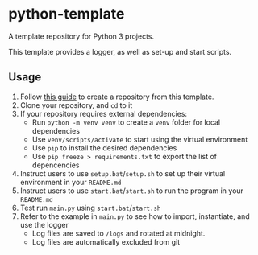 # python-template
A template repository for Python 3 projects.

This template provides a logger, as well as set-up and start scripts.

## Usage
1. Follow [this guide](https://docs.github.com/en/repositories/creating-and-managing-repositories/creating-a-repository-from-a-template#creating-a-repository-from-a-template) to create a repository from this template.
2. Clone your repository, and `cd` to it
3. If your repository requires external dependencies:
    - Run `python -m venv venv` to create a `venv` folder for local dependencies
    - Use `venv/scripts/activate` to start using the virtual environment
    - Use `pip` to install the desired dependencies
    - Use `pip freeze > requirements.txt` to export the list of depencencies
4. Instruct users to use `setup.bat`/`setup.sh` to set up their virtual environment in your `README.md`
5. Instruct users to use `start.bat`/`start.sh` to run the program in your `README.md`
6. Test run `main.py` using `start.bat`/`start.sh`
7. Refer to the example in `main.py` to see how to import, instantiate, and use the logger
    - Log files are saved to `/logs` and rotated at midnight.
    - Log files are automatically excluded from git